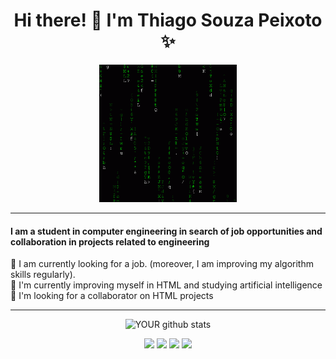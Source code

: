 <div align="center">
  
<h1> Hi there! 👋 I'm Thiago Souza Peixoto ✨ </h1>

<img width="220" src="https://github.com/Thiagosp20/Thiagosp20/blob/main/4b6c2b4d93af1f062cf9f17288e614be.gif"><br>
<hr>

<h4 align="left"> I am a student in computer engineering in search of job opportunities and collaboration in projects related to engineering </h4>
<p align="left">
 🔭 I am currently looking for a job. (moreover, I am improving my algorithm skills regularly).<br>
 🌱 I'm currently improving myself in HTML and studying artificial intelligence<br>
 🤝 I'm looking for a collaborator on HTML projects<hr>
    </p>
  
![YOUR github stats](https://github-readme-stats.vercel.app/api?username=Thiagosp20)

[<img src="https://img.shields.io/badge/linkedin-%230077B5.svg?&style=for-the-badge&logo=linkedin&logoColor=white" />](https://www.linkedin.com/in/thiago-souza-peixoto-35a895211/)
[<img src="https://img.shields.io/badge/twitter-%231DA1F2.svg?&style=for-the-badge&logo=twitter&logoColor=white" />](https://twitter.com/thsp.99) 
[<img src = "https://img.shields.io/badge/instagram-%23E4405F.svg?&style=for-the-badge&logo=instagram&logoColor=white">](https://www.instagram.com/thiagop15/) 
[<img src = "https://img.shields.io/badge/facebook-%231877F2.svg?&style=for-the-badge&logo=facebook&logoColor=white">](https://www.facebook.com/thiago.peixoto.921/)

</div>
